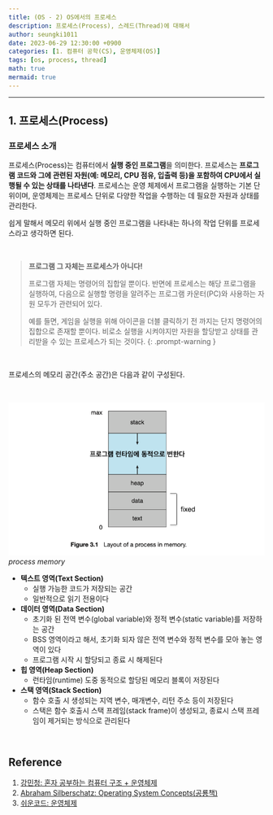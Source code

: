 ```yaml
---
title: (OS - 2) OS에서의 프로세스
description: 프로세스(Process), 스레드(Thread)에 대해서
author: seungki1011
date: 2023-06-29 12:30:00 +0900
categories: [1. 컴퓨터 공학(CS), 운영체제(OS)]
tags: [os, process, thread]
math: true
mermaid: true
---
```


---

## 1. 프로세스(Process)

### 프로세스 소개

프로세스(Process)는 컴퓨터에서 **실행 중인 프로그램**을 의미한다. 프로세스는 **프로그램 코드와 그에 관련된 자원(예: 메모리, CPU 점유, 입출력 등)을 포함하여 CPU에서 실행될 수 있는 상태를 나타낸다**. 프로세스는 운영 체제에서 프로그램을 실행하는 기본 단위이며, 운영체제는 프로세스 단위로 다양한 작업을 수행하는 데 필요한 자원과 상태를 관리한다.

쉽게 말해서 메모리 위에서 실행 중인 프로그램을 나타내는 하나의 작업 단위를 프로세스라고 생각하면 된다.

<br>

> **프로그램 그 자체는 프로세스가 아니다!**
>
> 프로그램 자체는 명령어의 집합일 뿐이다. 반면에 프로세스는 해당 프로그램을 실행하여, 다음으로 실행할 명령을 알려주는 프로그램 카운터(PC)와 사용하는 자원 모두가 관련되어 있다.
>
> 예를 들면, 게임을 실행을 위해 아이콘을 더블 클릭하기 전 까지는 단지 명령어의 집합으로 존재할 뿐이다. 비로소 실행을 시켜야지만 자원을 할당받고 상태를 관리받을 수 있는 프로세스가 되는 것이다.
{: .prompt-warning }

<br>

프로세스의 메모리 공간(주소 공간)은 다음과 같이 구성된다.

<br>

![process-memory](../post_images/2023-08-02-os-02-process/process-memory.png)_process memory_

* **텍스트 영역(Text Section)**
  * 실행 가능한 코드가 저장되는 공간
  * 일반적으로 읽기 전용이다
* **데이터 영역(Data Section)**
  * 초기화 된 전역 변수(global variable)와 정적 변수(static variable)를 저장하는 공간
  * BSS 영역이라고 해서, 초기화 되자 않은 전역 변수와 정적 변수를 모아 놓는 영역이 있다
  * 프로그램 시작 시 할당되고 종료 시 해제된다
* **힙 영역(Heap Section)**
  * 런타임(runtime) 도중 동적으로 할당된 메모리 블록이 저장된다
* **스택 영역(Stack Section)**
  * 함수 호출 시 생성되는 지역 변수, 매개변수, 리턴 주소 등이 저장된다
  * 스택은 함수 호출시 스택 프레임(stack frame)이 생성되고, 종료시 스택 프레임이 제거되는 방식으로 관리된다

<br>



















































## Reference

1. [강민청: 혼자 공부하는 컴퓨터 구조 + 운영체제](https://product.kyobobook.co.kr/detail/S000061584886)
2. [Abraham Silberschatz: Operating System Concepts(공룡책)](https://product.kyobobook.co.kr/detail/S000003114660)
3. [쉬운코드: 운영체제](https://www.youtube.com/watch?v=QmtYKZC0lMU&list=PLcXyemr8ZeoQOtSUjwaer0VMJSMfa-9G-)